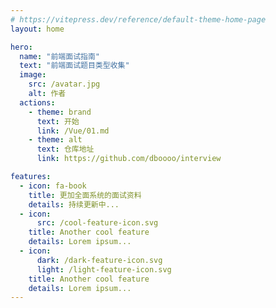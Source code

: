 ```yaml
---
# https://vitepress.dev/reference/default-theme-home-page
layout: home

hero:
  name: "前端面试指南"
  text: "前端面试题目类型收集"
  image:
    src: /avatar.jpg
    alt: 作者
  actions:
    - theme: brand
      text: 开始
      link: /Vue/01.md
    - theme: alt
      text: 仓库地址
      link: https://github.com/dboooo/interview

features:
  - icon: fa-book
    title: 更加全面系统的面试资料
    details: 持续更新中...
  - icon:
      src: /cool-feature-icon.svg
    title: Another cool feature
    details: Lorem ipsum...
  - icon:
      dark: /dark-feature-icon.svg
      light: /light-feature-icon.svg
    title: Another cool feature
    details: Lorem ipsum...
---
```


